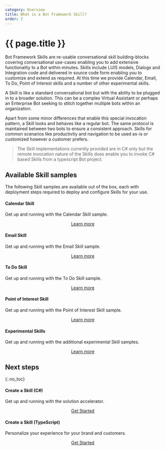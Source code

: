 ```yaml
---
category: Overview
title: What is a Bot Framework Skill?
order: 2
---
```


# {{ page.title }}
Bot Framework Skills are re-usable conversational skill building-blocks covering conversational use-cases enabling you to add extensive functionality to a Bot within minutes. Skills include LUIS models, Dialogs and Integration code and delivered in source code form enabling you to customize and extend as required. At this time we provide Calendar, Email, To Do, Point of Interest skills and a number of other experimental skills.

A Skill is like a standard conversational bot but with the ability to be plugged in to a broader solution. This can be a complex Virtual Assistant or perhaps an Enterprise Bot seeking to stitch together multiple bots within an organization.

Apart from some minor differences that enable this special invocation pattern, a Skill looks and behaves like a regular bot. The same protocol is maintained between two bots to ensure a consistent approach. Skills for common scenarios like productivity and navigation to be used as-is or customized however a customer prefers.

>The Skill implementations currently provided are in C# only but the remote invocation nature of the Skills does enable you to invoke C# based Skills from a typescript Bot project.

## Available Skill samples

The following Skill samples are available out of the box, each with deployment steps required to deploy and configure Skills for your use.

<div class="card-group">
    <div class="card">
        <div class="card-body">
            <h4 class="card-title">Calendar Skill</h4>
            <p class="card-text">Get up and running with the Calendar Skill sample.</p>
        </div>
        <div class="card-footer" style="display: flex; justify-content: center;">
            <a href="{{site.baseurl}}/tutorials/csharp/create-skill/1_intro" class="btn btn-primary">Learn more</a>
        </div>
    </div>
    <div class="card">
        <div class="card-body">
            <h4 class="card-title">Email Skill</h4>
            <p class="card-text">Get up and running with the Email Skill sample.</p>
        </div>
        <div class="card-footer" style="display: flex; justify-content: center;">
            <a href="{{site.baseurl}}/tutorials/csharp/create-skill/1_intro" class="btn btn-primary">Learn more</a>
        </div>
    </div>
    <div class="card">
        <div class="card-body">
            <h4 class="card-title">To Do Skill</h4>
            <p class="card-text">Get up and running with the To Do Skill sample.</p>
        </div>
        <div class="card-footer" style="display: flex; justify-content: center;">
            <a href="{{site.baseurl}}/tutorials/csharp/create-skill/1_intro" class="btn btn-primary">Learn more</a>
        </div>
    </div>
        <div class="card">
        <div class="card-body">
            <h4 class="card-title">Point of Interest Skill</h4>
            <p class="card-text">Get up and running with the Point of Interest Skill sample.</p>
        </div>
        <div class="card-footer" style="display: flex; justify-content: center;">
            <a href="{{site.baseurl}}/tutorials/csharp/create-skill/1_intro" class="btn btn-primary">Learn more</a>
        </div>
    </div>
            <div class="card">
        <div class="card-body">
            <h4 class="card-title">Experimental Skills</h4>
            <p class="card-text">Get up and running with the additional experimental Skill samples.</p>
        </div>
        <div class="card-footer" style="display: flex; justify-content: center;">
            <a href="{{site.baseurl}}/tutorials/csharp/create-skill/1_intro" class="btn btn-primary">Learn more</a>
        </div>
    </div>
</div>


## Next steps
{:.no_toc}

<div class="card-group">
    <div class="card">
        <div class="card-body">
            <h4 class="card-title">Create a Skill (C#)</h4>
            <p class="card-text">Get up and running with the solution accelerator.</p>
        </div>
        <div class="card-footer" style="display: flex; justify-content: center;">
            <a href="{{site.baseurl}}/tutorials/csharp/create-skill/1_intro" class="btn btn-primary">Get Started</a>
        </div>
    </div>
    <div class="card">
        <div class="card-body">
            <h4 class="card-title">Create a Skill (TypeScript)</h4>
            <p class="card-text">Personalize your experience for your brand and customers.</p>
        </div>
        <div class="card-footer" style="display: flex; justify-content: center;">
            <a href="{{site.baseurl}}/tutorials/typescript/create-skill/1_intro" class="btn btn-primary">Get Started</a>
        </div>
    </div>
</div>
